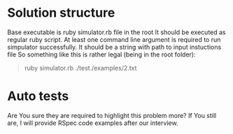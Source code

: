 # Solution structure
Base executable is ruby simulator.rb file in the root
It should be executed as regular ruby script. At least one command line argument is required to run simpulator successfully. It should be a string with path to input instuctions file
So something like this is rather legal (being in the root folder):
> ruby simulator.rb ./test./examples/2.txt

# Auto tests
Are You sure they are required to highlight this problem more?
If You still are, I will provide RSpec code examples after our interview.
